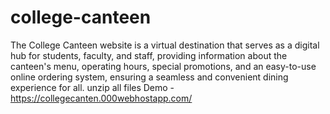 # college-canteen
The College Canteen website is a virtual destination that serves as a digital hub for students, faculty, and staff, providing information about the canteen's menu, operating hours, special promotions, and an easy-to-use online ordering system, ensuring a seamless and convenient dining experience for all.
  unzip all files 
  Demo -https://collegecanten.000webhostapp.com/
